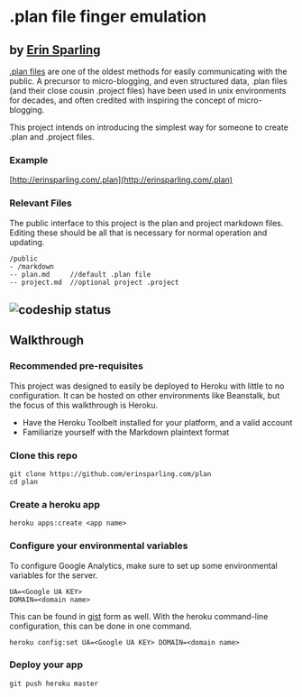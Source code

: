 # .plan file finger emulation
## by [Erin Sparling](http://erinsparling.com)

[.plan files](http://en.wikipedia.org/wiki/Finger_protocol) are one of the oldest
 methods for easily communicating with the public. A precursor to micro-blogging,
 and even structured data, .plan files (and their close cousin .project files)
 have been used in unix environments for decades, and often credited with
 inspiring the concept of micro-blogging.

 This project intends on introducing the simplest way for someone to create
 .plan and .project files.

### Example
[http://erinsparling.com/.plan](http://erinsparling.com/.plan)

### Relevant Files
The public interface to this project is the plan and project markdown files.
Editing these should be all that is necessary for normal operation and updating.
```
/public
- /markdown
-- plan.md     //default .plan file
-- project.md  //optional project .project
```

![codeship status](https://codeship.io/projects/54001420-d270-0131-0c81-42babe56eca9/status)
---


## Walkthrough

### Recommended pre-requisites
This project was designed to easily be deployed to Heroku with little to no
configuration. It can be hosted on other environments like Beanstalk, but the
focus of this walkthrough is Heroku.
* Have the Heroku Toolbelt installed for your platform, and a valid account
* Familiarize yourself with the Markdown plaintext format

### Clone this repo
```
git clone https://github.com/erinsparling.com/plan
cd plan
```

### Create a heroku app
```
heroku apps:create <app name>
```

### Configure your environmental variables
To configure Google Analytics, make sure to set up some environmental variables for the server.
```
UA=<Google UA KEY>
DOMAIN=<domain name>
```
This can be found in [gist](https://gist.github.com/everyplace/8d9d0045cb3bdf10fca8) form as well.
With the heroku command-line configuration, this can be done in one command.
```
heroku config:set UA=<Google UA KEY> DOMAIN=<domain name>
```

### Deploy your app
```
git push heroku master
```
